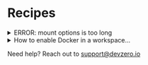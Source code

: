 # Recipes


<details>
<summary>ERROR: mount options is too long</summary>
You are probably reading this because you encountered an error that looks like this when building a recipe:

{% code %}
```
ERROR: mount options is too long------ > mkfile /usr/lib/devzero/build-scripts/....: ------
error: failed to solve: mount options is too long Build failed with code 1
```
{% endcode %}

This is happening because the container image that's getting created for your recipe has too many layers, i.e., too many `build-steps`. You can fix it by combining a few build steps together and overall, reducing the number of explicit build steps in your recipe.

{% hint style="info" %}
Our general guideline is to keep this under 100 steps.
{% endhint %}

To learn more about _why_ something like this happens, [check this out](https://github.com/docker/docs/issues/8230#issuecomment-468630187). This limitation is due to how Linux handles syscalls, and various container registries also impose this limit.
</details>

<details>
<summary>How to enable Docker in a workspace...</summary>
You are probably reading this because you encountered the following error when trying to execute a docker related error:

{% code %}
```
$ docker run hello-world
docker: permission denied while trying to connect to the Docker daemon socket at unix:///var/run/docker.sock: Head "http://%2Fvar%2Frun%2Fdocker.sock/_ping": dial unix /var/run/docker.sock: connect: permission denied.
See 'docker run --help'.

$ docker ps
permission denied while trying to connect to the Docker daemon socket at unix:///var/run/docker.sock: Get "http://%2Fvar%2Frun%2Fdocker.sock/v1.45/containers/json": dial unix /var/run/docker.sock: connect: permission denied
```
{% endcode %}

To get Docker working in your workspace, add the following command to your recipe:

{% code lineNumbers="true" %}
```yaml
- command: |-
      sudo groupadd docker || true
      sudo usermod -aG docker $USER
      newgrp docker # if you can't access docker, try rebooting the workspace once: `sudo reboot`
      sudo chown "$USER":"$USER" "$HOME"/.docker -R
      sudo chmod g+rwx "$HOME/.docker" -R
      sudo systemctl start docker
      sudo systemctl enable docker.service
      sudo systemctl enable containerd.service
    name: run_at_startup_script
```
{% endcode %}

In order for this to work, please be sure the command name starts with `run_at_startup_`.
</details>

Need help? Reach out to [support@devzero.io](mailto:support@devzero.io)

